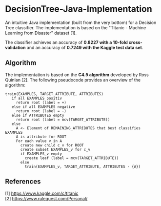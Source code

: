 # DecisionTree-Java-Implementation
An intuitive Java implementation (built from the very bottom) for a Decision Tree classifier. The implementation is based on the "Titanic - Machine Learning from Disaster" dataset [1].

The classifier achieves an accuracy of **0.8227 with a 10-fold cross-validation** and an accuracy of **0.7249 with the Kaggle test data set**.

## Algorithm
The implementation is based on the **C4.5 algorithm** developed by Ross Quinlan [2]. The following pseudocode provides an overview of the algorithm:
```
train(EXAMPLES, TARGET_ATTRIBUTE, ATTRIBUTES)
   if all EXAMPLES positiv
     return root (label = +)
   else if all EXAMPLES negative
     return root (label = -)
   else if ATTRIBUTES empty
     return root (label = mcv(TARGET_ATTRIBUTE))
   else
     A <- Element of REMAINING_ATTRIBUTES that best classifies EXAMPLES
     A is attribute for ROOT
     For each value v in A
       create new child c_v for ROOT
       create subset EXAMPLES_v for c_v
       if EXAMPLES_v empty
         create leaf (label = mcv(TARGET_ATTRIBUTE))
       else
         train(EXAMPLES_v, TARGET_ATTRIBUTE, ATTRIBUTES - {A})
```

## References
[1] https://www.kaggle.com/c/titanic<br/>
[2] https://www.rulequest.com/Personal/
